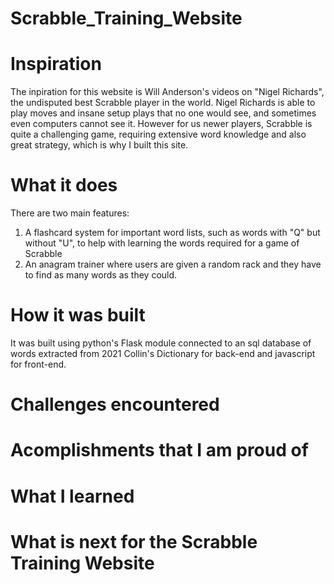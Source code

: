 # Scrabble_Training_Website

# Inspiration
The inpiration for this website is Will Anderson's videos on "Nigel Richards", the undisputed best Scrabble player in the world. Nigel Richards is able to play moves and insane setup plays that no one would see, and sometimes even computers cannot see it. However for us newer players, Scrabble is quite a challenging game, requiring extensive word knowledge and also great strategy, which is why I built this site.

# What it does
There are two main features:
1. A flashcard system for important word lists, such as words with "Q" but without "U", to help with learning the words required for a game of Scrabble
2. An anagram trainer where users are given a random rack and they have to find as many words as they could. 

# How it was built
It was built using python's Flask module connected to an sql database of words extracted from 2021 Collin's Dictionary for back-end and javascript for front-end.

# Challenges encountered


# Acomplishments that I am proud of


# What I learned


# What is next for the Scrabble Training Website 
